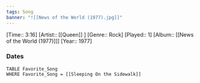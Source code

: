 ```yaml
---
tags: Song  
banner: "![[News of the World (1977).jpg]]"
---
```

[Time:: 3:16]
[Artist:: [[Queen]] ]
[Genre:: Rock]
[Played:: 1]
[Album:: [[News of the World (1977)]]]
[Year:: 1977]
### Dates
````dataview
TABLE Favorite_Song
WHERE Favorite_Song = [[Sleeping On the Sidewalk]]
````